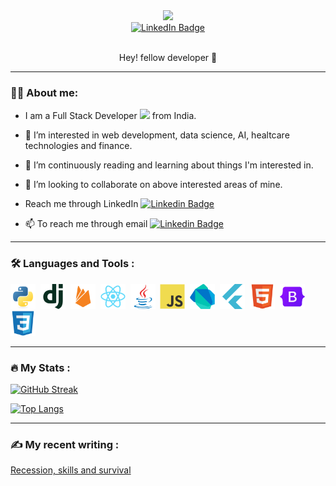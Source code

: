 <div id="header" align="center">
  <img src="https://media.giphy.com/media/dMLmQfCO7lCA2gX3tw/giphy.gif" width="100"/>
  <div id="badges">
    <a href="https://www.linkedin.com/in/randheer-kumar-gautam-804908120/">
      <img src="https://img.shields.io/badge/LinkedIn-blue?style=for-the-badge&logo=linkedin&logoColor=white" alt="LinkedIn Badge"/>
    </a>
  </div>
  <img src="https://komarev.com/ghpvc/?username=Krandheer&style=flat-square&color=blue" alt=""/>
  <p>Hey! fellow developer  👋  </p>
</div>

---

### :man_technologist: About me:
- I am a Full Stack Developer <img src="https://media.giphy.com/media/WUlplcMpOCEmTGBtBW/giphy.gif" width="30"> from India.

- 👀 I’m interested in web development, data science, AI, healtcare technologies and finance. 
- 🌱 I’m continuously reading and learning about things I'm interested in.
- 💞️ I’m looking to collaborate on above interested areas of mine. 
- Reach me through LinkedIn [![Linkedin Badge](https://img.shields.io/badge/-linkedIn-blue?style=flat&logo=Linkedin&logoColor=white)](https://www.linkedin.com/in/randheer-kumar-gautam-804908120/)
- 📫 To reach me through email [![Linkedin Badge](https://img.shields.io/badge/-gmail-blue?style=flat&logo=Gmail&logoColor=white)](randheer.dakshana15@gmail.com)

---

### :hammer_and_wrench: Languages and Tools :
<div>
  
  <img src="https://github.com/devicons/devicon/blob/master/icons/python/python-original.svg" title="Python" alt="Python" width="40" height="40"/>&nbsp;
  <img src="https://github.com/devicons/devicon/blob/master/icons/django/django-plain.svg" title="django" alt="django" width="40" height="40"/>&nbsp;
  <img src="https://github.com/devicons/devicon/blob/master/icons/firebase/firebase-plain.svg" title="firebase" alt="firebase" width="40" height="40"/>&nbsp;
  <img src="https://github.com/devicons/devicon/blob/master/icons/react/react-original.svg" title="React" alt="React" width="40" height="40"/>&nbsp;
  <img src="https://github.com/devicons/devicon/blob/master/icons/java/java-original.svg" title="Java" alt="Java" width="40" height="40"/>&nbsp;
  <img src="https://github.com/devicons/devicon/blob/master/icons/javascript/javascript-original.svg" title="JavaScript" alt="JavaScript" width="40" height="40"/>&nbsp;
  <img src="https://github.com/devicons/devicon/blob/master/icons/dart/dart-original.svg" title="dart" alt="dart" width="40" height="40"/>&nbsp;
  <img src="https://github.com/devicons/devicon/blob/master/icons/flutter/flutter-plain.svg" title="flutter" alt="flutter" width="40" height="40"/>&nbsp;
  <img src="https://github.com/devicons/devicon/blob/master/icons/html5/html5-original.svg" title="html5" alt="html5" width="40" height="40"/>&nbsp;
  <img src="https://github.com/devicons/devicon/blob/master/icons/bootstrap/bootstrap-original.svg" title="Bootstrap" alt="Bootstrap" width="40" height="40"/>&nbsp;
  <img src="https://github.com/devicons/devicon/blob/master/icons/css3/css3-original.svg" title="CSS3" alt="CSS3" width="40" height="40"/>&nbsp;
 </div>
 
---
 
### :fire: My Stats :
[![GitHub Streak](http://github-readme-streak-stats.herokuapp.com?user=Krandheer&theme=dark&background=000000)](https://git.io/streak-stats)

[![Top Langs](https://github-readme-stats.vercel.app/api/top-langs/?username=Krandheer&count_private=true&langs_count=10&layout=compact&theme=vision-friendly-dark)](https://github.com/anuraghazra/github-readme-stats)

---

### :writing_hand: My recent writing :
[Recession, skills and survival](https://randheer1.substack.com/p/recession-skills-and-survival)
